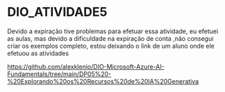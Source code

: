 # DIO_ATIVIDADE5

Devido a expiração tive problemas para efetuar essa atividade, eu efetuei as aulas, mas devido a dificuldade na expiração de conta ,não consegui criar os exemplos completo, estou deixando o link de um aluno onde
ele efetuou as atividades

https://github.com/alexklenio/DIO-Microsoft-Azure-AI-Fundamentals/tree/main/DP05%20-%20Explorando%20os%20Recursos%20de%20IA%20Generativa
